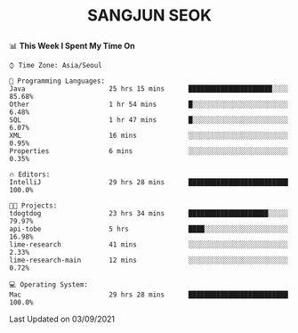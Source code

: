 <h1>
 <p align="center">
   SANGJUN SEOK
 </p>
</h1>

<!--START_SECTION:waka-->
📊 **This Week I Spent My Time On** 

```text
⌚︎ Time Zone: Asia/Seoul

💬 Programming Languages: 
Java                     25 hrs 15 mins      █████████████████████░░░░   85.68% 
Other                    1 hr 54 mins        █░░░░░░░░░░░░░░░░░░░░░░░░   6.48% 
SQL                      1 hr 47 mins        █░░░░░░░░░░░░░░░░░░░░░░░░   6.07% 
XML                      16 mins             ░░░░░░░░░░░░░░░░░░░░░░░░░   0.95% 
Properties               6 mins              ░░░░░░░░░░░░░░░░░░░░░░░░░   0.35%

🔥 Editors: 
IntelliJ                 29 hrs 28 mins      █████████████████████████   100.0%

🐱‍💻 Projects: 
tdogtdog                 23 hrs 34 mins      ████████████████████░░░░░   79.97% 
api-tobe                 5 hrs               ████░░░░░░░░░░░░░░░░░░░░░   16.98% 
lime-research            41 mins             ░░░░░░░░░░░░░░░░░░░░░░░░░   2.33% 
lime-research-main       12 mins             ░░░░░░░░░░░░░░░░░░░░░░░░░   0.72%

💻 Operating System: 
Mac                      29 hrs 28 mins      █████████████████████████   100.0%

```


 Last Updated on 03/09/2021
<!--END_SECTION:waka-->
